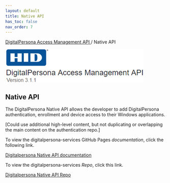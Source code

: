```yaml
---
layout: default
title: Native API
has_toc: false
nav_order: 7
---
```


[DigitalPersona Access Management API ](https://lenhodgeman.github.io/digitalpersona-native-api/)/ Native API

![](assets/HID-logo.png)

## Native API

The DigitalPersona Native API allows the developer to add DigitalPersona authentication, enrollment and device access to their Windows applications.

[Could use additional high-level content, but not duplicating or overlapping the main content on the authentication repo.]

To view the digitalpersona-services GitHub Pages *documentation*, click the following link.

[Digitalpersona Native API documentation](https://lenhodgeman.github.io/digitalpersona-native-api/)

To view the digitalpersona-services *Repo*, click this link.

[Digitalpersona Native API Repo](https://github.com/LenHodgeman/digitalpersona-services/)

